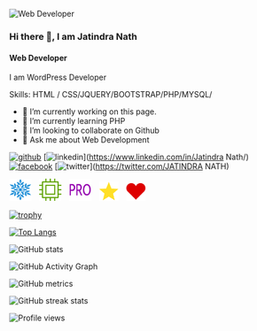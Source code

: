 ![Web Developer](https://scontent.fjsr1-2.fna.fbcdn.net/v/t1.6435-9/53456324_2305835793026626_5610389472366559232_n.jpg?stp=dst-jpg_p720x720&_nc_cat=103&ccb=1-7&_nc_sid=e3f864&_nc_eui2=AeE3TF79IDB-jUqXgUV9WeuaZQRdkkdeZjBlBF2SR15mMJNOOZan7NO8Cby1jHCnWZJbv5qUfPgXA0cDkgrDS39P&_nc_ohc=1bOW0Mq4KJMAX-amlUV&_nc_ht=scontent.fjsr1-2.fna&oh=00_AfBHHC1tsKBamxaJS4wcRPbbKJibt5-9LVNwa2dQybsrpQ&oe=6479FF58)

### Hi there 👋, I am Jatindra Nath
#### Web Developer


I am WordPress Developer

Skills:  HTML / CSS/JQUERY/BOOTSTRAP/PHP/MYSQL/

- 🔭 I’m currently working on this page. 
- 🌱 I’m currently learning PHP 
- 👯 I’m looking to collaborate on Github 
- 💬 Ask me about Web Development 


[<img src='https://cdn.jsdelivr.net/npm/simple-icons@3.0.1/icons/github.svg' alt='github' height='40'>](https://github.com/jatindra79)  [<img src='https://cdn.jsdelivr.net/npm/simple-icons@3.0.1/icons/linkedin.svg' alt='linkedin' height='40'>](https://www.linkedin.com/in/Jatindra Nath/)  [<img src='https://cdn.jsdelivr.net/npm/simple-icons@3.0.1/icons/facebook.svg' alt='facebook' height='40'>](https://www.facebook.com/jatindra79)  [<img src='https://cdn.jsdelivr.net/npm/simple-icons@3.0.1/icons/twitter.svg' alt='twitter' height='40'>](https://twitter.com/JATINDRA NATH)  

<a href='https://archiveprogram.github.com/'><img src='https://raw.githubusercontent.com/acervenky/animated-github-badges/master/assets/acbadge.gif' width='40' height='40'></a> <a href='https://docs.github.com/en/developers'><img src='https://raw.githubusercontent.com/acervenky/animated-github-badges/master/assets/devbadge.gif' width='40' height='40'></a> <a href='https://github.com/pricing'><img src='https://raw.githubusercontent.com/acervenky/animated-github-badges/master/assets/pro.gif' width='40' height='40'></a> <a href='https://stars.github.com/'><img src='https://raw.githubusercontent.com/acervenky/animated-github-badges/master/assets/starbadge.gif' width='35' height='35'></a> <a href='https://docs.github.com/en/github/supporting-the-open-source-community-with-github-sponsors'><img src='https://raw.githubusercontent.com/acervenky/animated-github-badges/master/assets/sponsorbadge.gif' width='35' height='35'></a> 

[![trophy](https://github-profile-trophy.vercel.app/?username=jatindra79)](https://github.com/ryo-ma/github-profile-trophy)

[![Top Langs](https://github-readme-stats.vercel.app/api/top-langs/?username=jatindra79)](https://github.com/anuraghazra/github-readme-stats)

![GitHub stats](https://github-readme-stats.vercel.app/api?username=jatindra79&show_icons=true&count_private=true)  

![GitHub Activity Graph](https://activity-graph.herokuapp.com/graph?username=jatindra79)  

![GitHub metrics](https://metrics.lecoq.io/jatindra79)  

![GitHub streak stats](https://streak-stats.demolab.com/?user=jatindra79)  

![Profile views](https://gpvc.arturio.dev/jatindra79)  

